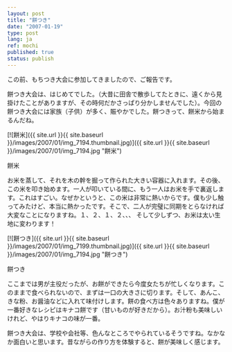 ```yaml
---
layout: post
title: "餅つき"
date: "2007-01-19"
type: post
lang: ja
ref: mochi
published: true
status: publish
---
```




この前、もちつき大会に参加してきましたので、ご報告です。

 

餅つき大会は、はじめてでした。（大昔に田舎で散歩してたときに、遠くから見掛けたことがありますが、その時何だかさっぱり分かしませんでした）。今回の餅つき大会には家族（子供）が多く、賑やかでした。餅つきって、餅米から始まるんだね。

[![餅米]({{ site.url }}{{ site.baseurl }}/images/2007/01/img_7194.thumbnail.jpg)]({{ site.url }}{{ site.baseurl }}/images/2007/01/img_7194.jpg "餅米")

餅米

お米を蒸して、それを木の幹を掘って作られた大きい容器に入れます。その後、この米を叩き始めます。一人が叩いている間に、もう一人はお米を手で裏返します。これはすごい。なぜかというと、この米は非常に熱いからです。僕も少し触ってみたけど、本当に熱かったです。そこで、二人が完璧に同期をとらなければ大変なことになりますね。１、２、１、２、、、 そして少しずつ、お米は太い生地に変わります！

[![餅つき]({{ site.url }}{{ site.baseurl }}/images/2007/01/img_7199.thumbnail.jpg)]({{ site.url }}{{ site.baseurl }}/images/2007/01/img_7194.jpg "餅つき")

餅つき

ここまでは男が主役だったが、お餅ができたら今度女たちが忙しくなります。このままで食べられないので、まずは一口の大きさに切ります。そして、あんこ、きな粉、お醤油などに入れて味付けします。餅の食べ方は色々ありますね。僕が一番好きなレシピはキナコ餅です（甘いものが好きだから）。お汁粉も美味しいけれど、やはりキナコの味が一番。

餅つき大会は、学校や会社等、色んなところでやられているそうですね。なかなか面白いと思います。昔ながらの作り方を体験すると、餅が美味しく感じます。


